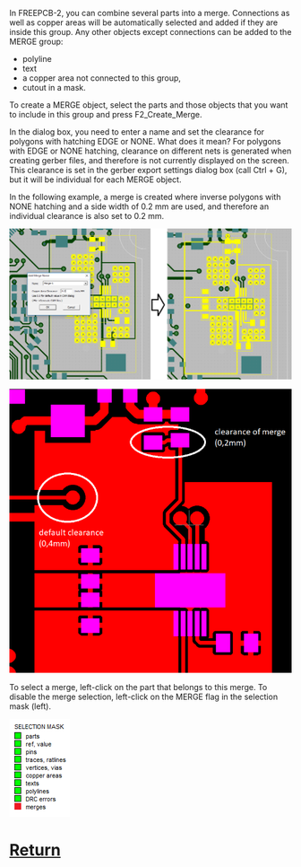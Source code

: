 In FREEPCB-2, you can combine several parts into a merge. Connections as well as copper areas will be automatically selected and added if they are inside this group. Any other objects except connections can be added to the MERGE group:
 
- polyline
- text
- a copper area not connected to this group,
- cutout in a mask.

To create a MERGE object, select the parts and those objects that you want to include in this group and press F2_Create_Merge.

In the dialog box, you need to enter a name and set the clearance for polygons with hatching EDGE or NONE. What does it mean? For polygons with EDGE or NONE hatching, clearance on different nets is generated when creating gerber files, and therefore is not currently displayed on the screen. This clearance is set in the gerber export settings dialog box (call Ctrl + G), but it will be individual for each MERGE object.

In the following example, a merge is created where inverse polygons with NONE hatching and a side width of 0.2 mm are used, and therefore an individual clearance is also set to 0.2 mm.

![](pictures/merge1.png)

![](pictures/merge2.png)

To select a merge, left-click on the part that belongs to this merge. 
To disable the merge selection, left-click on the MERGE flag in the selection mask (left).

![](pictures/mask_merge.png)

# [Return](How_to.md)
